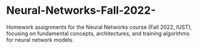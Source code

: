 # Neural-Networks-Fall-2022-
Homework assignments for the Neural Networks course (Fall 2022, IUST), focusing on fundamental concepts, architectures, and training algorithms for neural network models.
